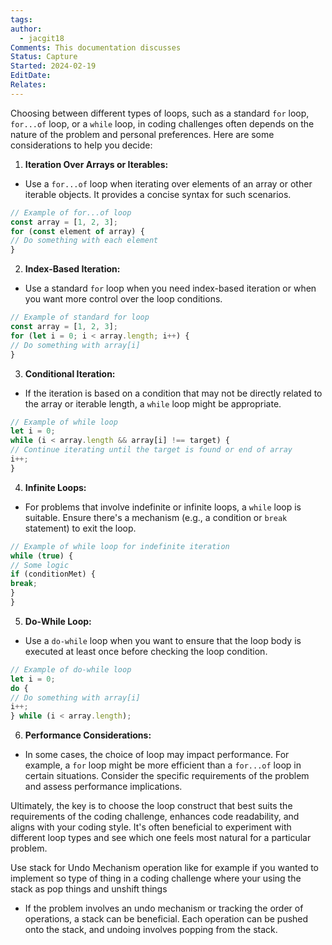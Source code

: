 ```yaml
---
tags: 
author:
  - jacgit18
Comments: This documentation discusses
Status: Capture
Started: 2024-02-19
EditDate: 
Relates:
---
```

Choosing between different types of loops, such as a standard `for` loop, `for...of` loop, or a `while` loop, in coding challenges often depends on the nature of the problem and personal preferences. Here are some considerations to help you decide:  
  
1. **Iteration Over Arrays or Iterables:**  
- Use a `for...of` loop when iterating over elements of an array or other iterable objects. It provides a concise syntax for such scenarios.  
  
```javascript  
// Example of for...of loop  
const array = [1, 2, 3];  
for (const element of array) {  
// Do something with each element  
}  
```  
  
2. **Index-Based Iteration:**  
- Use a standard `for` loop when you need index-based iteration or when you want more control over the loop conditions.  
  
```javascript  
// Example of standard for loop  
const array = [1, 2, 3];  
for (let i = 0; i < array.length; i++) {  
// Do something with array[i]  
}  
```  
  
3. **Conditional Iteration:**  
- If the iteration is based on a condition that may not be directly related to the array or iterable length, a `while` loop might be appropriate.  
  
```javascript  
// Example of while loop  
let i = 0;  
while (i < array.length && array[i] !== target) {  
// Continue iterating until the target is found or end of array  
i++;  
}  
```  
  
4. **Infinite Loops:**  
- For problems that involve indefinite or infinite loops, a `while` loop is suitable. Ensure there's a mechanism (e.g., a condition or `break` statement) to exit the loop.  
  
```javascript  
// Example of while loop for indefinite iteration  
while (true) {  
// Some logic  
if (conditionMet) {  
break;  
}  
}  
```  
  
5. **Do-While Loop:**  
- Use a `do-while` loop when you want to ensure that the loop body is executed at least once before checking the loop condition.  
  
```javascript  
// Example of do-while loop  
let i = 0;  
do {  
// Do something with array[i]  
i++;  
} while (i < array.length);  
```  
  
6. **Performance Considerations:**  
- In some cases, the choice of loop may impact performance. For example, a `for` loop might be more efficient than a `for...of` loop in certain situations. Consider the specific requirements of the problem and assess performance implications.  
  
Ultimately, the key is to choose the loop construct that best suits the requirements of the coding challenge, enhances code readability, and aligns with your coding style. It's often beneficial to experiment with different loop types and see which one feels most natural for a particular problem.


Use stack for Undo Mechanism operation like for  example if you wanted to implement so type of thing in a coding challenge where your using the stack as pop things and unshift things    
- If the problem involves an undo mechanism or tracking the order of operations, a stack can be beneficial. Each operation can be pushed onto the stack, and undoing involves popping from the stack.


